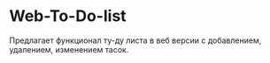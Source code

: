 # Web-To-Do-list

Предлагает функционал ту-ду листа в веб версии с добавлением, удалением, изменением тасок.
